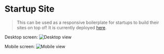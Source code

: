 # Startup Site

> This can be used as a responsive boilerplate for startups to build their sites on top of! It is currently deployed [here](http://edenio.surge.sh/).

Desktop screen:
![Desktop view](https://imgur.com/fujX1t5)

Mobile screen:
![Mobile view](https://imgur.com/XlRAexS)
